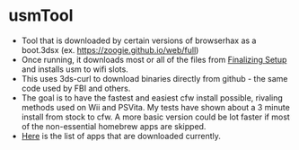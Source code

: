 # usmTool

- Tool that is downloaded by certain versions of browserhax as a boot.3dsx (ex. https://zoogie.github.io/web/full) 
- Once running, it downloads most or all of the files from [Finalizing Setup](https://3ds.hacks.guide/finalizing-setup.html) and installs usm to wifi slots. 
- This uses 3ds-curl to download binaries directly from github - the same code used by FBI and others.
- The goal is to have the fastest and easiest cfw install possible, rivaling methods used on Wii and PSVita. My tests have shown about a 3 minute install from stock to cfw. A more basic version could be lot faster if most of the non-essential homebrew apps are skipped.
- [Here](https://github.com/zoogie/usmlist/blob/main/usmlist.py#L33) is the list of apps that are downloaded currently.